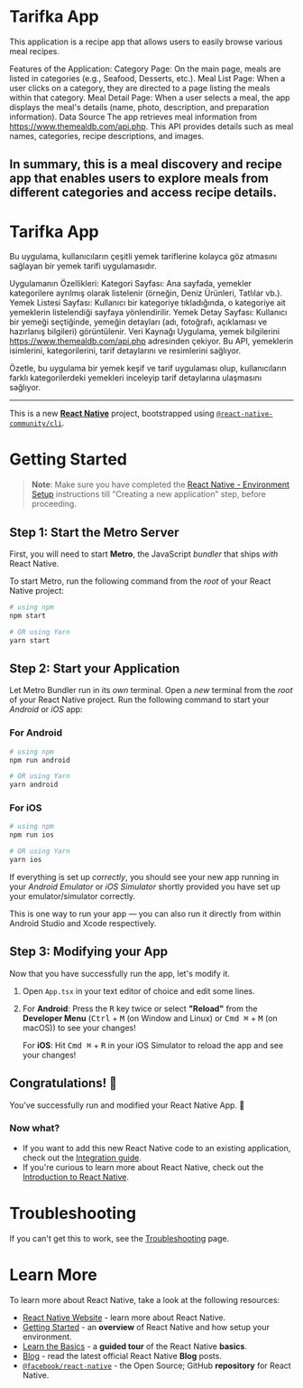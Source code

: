 # Tarifka App
This application is a recipe app that allows users to easily browse various meal recipes.

Features of the Application:
Category Page: On the main page, meals are listed in categories (e.g., Seafood, Desserts, etc.).
Meal List Page: When a user clicks on a category, they are directed to a page listing the meals within that category.
Meal Detail Page: When a user selects a meal, the app displays the meal's details (name, photo, description, and preparation information).
Data Source
The app retrieves meal information from https://www.themealdb.com/api.php. This API provides details such as meal names, categories, recipe descriptions, and images.

In summary, this is a meal discovery and recipe app that enables users to explore meals from different categories and access recipe details.
----------------------------------------------------------------------------------------------------------------------------------------------------------------------------

# Tarifka App
Bu uygulama, kullanıcıların çeşitli yemek tariflerine kolayca göz atmasını sağlayan bir yemek tarifi uygulamasıdır.

Uygulamanın Özellikleri:
Kategori Sayfası: Ana sayfada, yemekler kategorilere ayrılmış olarak listelenir (örneğin, Deniz Ürünleri, Tatlılar vb.).
Yemek Listesi Sayfası: Kullanıcı bir kategoriye tıkladığında, o kategoriye ait yemeklerin listelendiği sayfaya yönlendirilir.
Yemek Detay Sayfası: Kullanıcı bir yemeği seçtiğinde, yemeğin detayları (adı, fotoğrafı, açıklaması ve hazırlanış bilgileri) görüntülenir.
Veri Kaynağı
Uygulama, yemek bilgilerini https://www.themealdb.com/api.php adresinden çekiyor. Bu API, yemeklerin isimlerini, kategorilerini, tarif detaylarını ve resimlerini sağlıyor.

Özetle, bu uygulama bir yemek keşif ve tarif uygulaması olup, kullanıcıların farklı kategorilerdeki yemekleri inceleyip tarif detaylarına ulaşmasını sağlıyor.

----------------------------------------------------------------------------------------------------------------------------------------------------------------------------

This is a new [**React Native**](https://reactnative.dev) project, bootstrapped using [`@react-native-community/cli`](https://github.com/react-native-community/cli).

# Getting Started

>**Note**: Make sure you have completed the [React Native - Environment Setup](https://reactnative.dev/docs/environment-setup) instructions till "Creating a new application" step, before proceeding.

## Step 1: Start the Metro Server

First, you will need to start **Metro**, the JavaScript _bundler_ that ships _with_ React Native.

To start Metro, run the following command from the _root_ of your React Native project:

```bash
# using npm
npm start

# OR using Yarn
yarn start
```

## Step 2: Start your Application

Let Metro Bundler run in its _own_ terminal. Open a _new_ terminal from the _root_ of your React Native project. Run the following command to start your _Android_ or _iOS_ app:

### For Android

```bash
# using npm
npm run android

# OR using Yarn
yarn android
```

### For iOS

```bash
# using npm
npm run ios

# OR using Yarn
yarn ios
```

If everything is set up _correctly_, you should see your new app running in your _Android Emulator_ or _iOS Simulator_ shortly provided you have set up your emulator/simulator correctly.

This is one way to run your app — you can also run it directly from within Android Studio and Xcode respectively.

## Step 3: Modifying your App

Now that you have successfully run the app, let's modify it.

1. Open `App.tsx` in your text editor of choice and edit some lines.
2. For **Android**: Press the <kbd>R</kbd> key twice or select **"Reload"** from the **Developer Menu** (<kbd>Ctrl</kbd> + <kbd>M</kbd> (on Window and Linux) or <kbd>Cmd ⌘</kbd> + <kbd>M</kbd> (on macOS)) to see your changes!

   For **iOS**: Hit <kbd>Cmd ⌘</kbd> + <kbd>R</kbd> in your iOS Simulator to reload the app and see your changes!

## Congratulations! :tada:

You've successfully run and modified your React Native App. :partying_face:

### Now what?

- If you want to add this new React Native code to an existing application, check out the [Integration guide](https://reactnative.dev/docs/integration-with-existing-apps).
- If you're curious to learn more about React Native, check out the [Introduction to React Native](https://reactnative.dev/docs/getting-started).

# Troubleshooting

If you can't get this to work, see the [Troubleshooting](https://reactnative.dev/docs/troubleshooting) page.

# Learn More

To learn more about React Native, take a look at the following resources:

- [React Native Website](https://reactnative.dev) - learn more about React Native.
- [Getting Started](https://reactnative.dev/docs/environment-setup) - an **overview** of React Native and how setup your environment.
- [Learn the Basics](https://reactnative.dev/docs/getting-started) - a **guided tour** of the React Native **basics**.
- [Blog](https://reactnative.dev/blog) - read the latest official React Native **Blog** posts.
- [`@facebook/react-native`](https://github.com/facebook/react-native) - the Open Source; GitHub **repository** for React Native.
